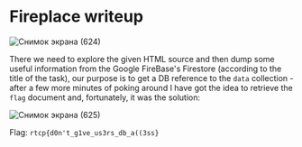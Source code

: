 # Fireplace writeup

![Снимок экрана (624)](https://user-images.githubusercontent.com/57829161/80567563-1b3e7d00-89fe-11ea-8165-abfdc09933ce.png)

There we need to explore the given HTML source and then dump some useful information from the Google FireBase's Firestore (according to the
title of the task), our purpose is to get a DB reference to the `data` collection - after a few more minutes of poking around I have got 
the idea to retrieve the `flag` document and, fortunately, it was the solution:

![Снимок экрана (625)](https://user-images.githubusercontent.com/57829161/80567569-1f6a9a80-89fe-11ea-9cdb-ef1449676dbb.png)

Flag: `rtcp{d0n't_g1ve_us3rs_db_a((3ss}`
